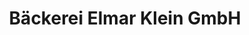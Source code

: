 ---
title: "Bäckerei Elmar Klein GmbH"
url: /bornheim/baeckerei-elmar-klein-gmbh/
shop: Bäckerei
---